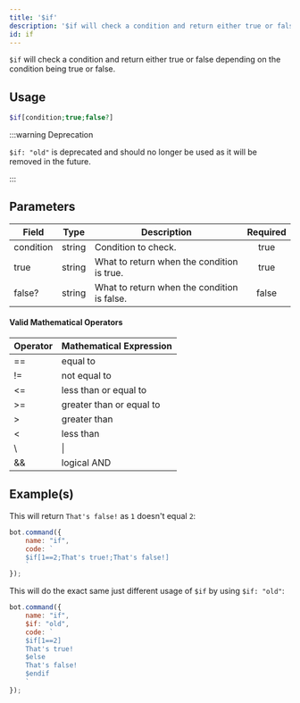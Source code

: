 ```yaml
---
title: '$if'
description: '$if will check a condition and return either true or false depending on the condition being true or false.'
id: if
---
```


`$if` will check a condition and return either true or false depending on the condition being true or false.

## Usage

```php
$if[condition;true;false?]
```

:::warning Deprecation


`$if: "old"` is deprecated and should no longer be used as it will be removed in the future.

:::


## Parameters

| Field     | Type   | Description                                 | Required |
| --------- | ------ | ------------------------------------------- |:--------:|
| condition | string | Condition to check.                         |   true   |
| true      | string | What to return when the condition is true.  |   true   |
| false?    | string | What to return when the condition is false. |  false   |

#### Valid Mathematical Operators

| Operator | Mathematical Expression  |
| -------- | ------------------------ |
| ==       | equal to                 |
| !=       | not equal to             |
| <=       | less than or equal to    |
| \>=     | greater than or equal to |
| \>      | greater than             |
| <        | less than                |
| \       | \|     | logical OR     |
| &&       | logical AND              |

## Example(s)

This will return `That's false!` as `1` doesn't equal `2`:

```javascript
bot.command({
    name: "if",
    code: `
    $if[1==2;That's true!;That's false!]
    `
});
```

This will do the exact same just different usage of `$if` by using `$if: "old"`:

```javascript
bot.command({
    name: "if",
    $if: "old",
    code: `
    $if[1==2]
    That's true!
    $else
    That's false!
    $endif
    `
});
```